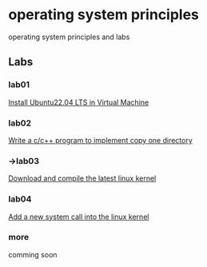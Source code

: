 # operating system principles
operating system principles and labs

## Labs

### lab01
[Install Ubuntu22.04 LTS in Virtual Machine](/labs/lab01installlinux)

### lab02
[Write a c/c++ program to implement copy one directory](/labs/lab02copydir)

### ->lab03
[Download and compile the latest linux kernel](/labs/lab03compilelinux)

### lab04
[Add a new system call into the linux kernel](/labs/lab04addnewsyscall)

### more
comming soon


